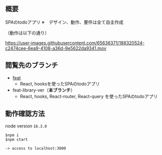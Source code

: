 ## 概要
SPAのtodoアプリ
※　デザイン、動作、要件は全て自主作成

（動作は以下の通り）

https://user-images.githubusercontent.com/65636371/188320524-c2474cee-6ea9-4108-a36d-9e5622da9341.mov


## 閲覧先のブランチ
- [feat](https://github.com/kdi0618/react-training/tree/feat)
  - React, hooksを使ったSPAのtodoアプリ
- feat-library-ver（**本ブランチ**）
  - React, hooks, React-router, React-query を使ったSPAのtodoアプリ

## 動作確認方法
node version `16.3.0`

```
$npm i
$npm start

-> access to localhost:3000
```

